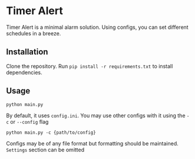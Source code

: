 # Timer Alert
Timer Alert is a minimal alarm solution. Using configs, you can set different schedules in a breeze. 

## Installation
Clone the repository. Run `pip install -r requirements.txt` to install dependencies.

## Usage
```
python main.py
```

By default, it uses `config.ini`. You may use other configs with it using the `-c` or `--config` flag
```
python main.py -c {path/to/config}
```

Configs may be of any file format but formatting should be maintained. `Settings` section can be omitted